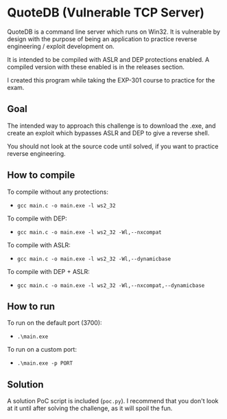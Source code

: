 # QuoteDB (Vulnerable TCP Server)

QuoteDB is a command line server which runs on Win32. It is vulnerable
by design with the purpose of being an application to practice reverse engineering / exploit development on.

It is intended to be compiled with ASLR and DEP protections enabled. A compiled version with these enabled is in the releases section.

I created this program while taking the EXP-301 course to practice for the exam.

## Goal

The intended way to approach this challenge is to download the .exe, and create an exploit which bypasses ASLR and DEP to give a reverse shell. 

You should not look at the source code until solved, if you want to practice reverse engineering.

## How to compile

To compile without any protections:
- `gcc main.c -o main.exe -l ws2_32`

To compile with DEP:
- `gcc main.c -o main.exe -l ws2_32 -Wl,--nxcompat`

To compile with ASLR:
- `gcc main.c -o main.exe -l ws2_32 -Wl,--dynamicbase`

To compile with DEP + ASLR:
- `gcc main.c -o main.exe -l ws2_32 -Wl,--nxcompat,--dynamicbase`

## How to run

To run on the default port (3700):
- `.\main.exe`

To run on a custom port:
- `.\main.exe -p PORT`

## Solution

A solution PoC script is included (`poc.py`). I recommend that you don't look at it until after solving the challenge, as it will spoil the fun.